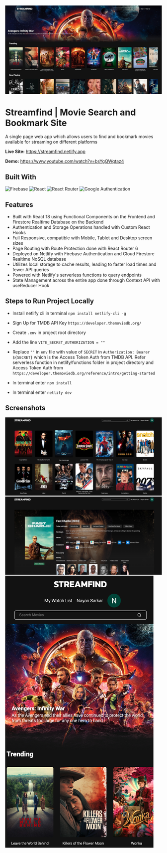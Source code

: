 ![Screenshot](./screenshots/image-1.jpg)

# Streamfind | Movie Search and Bookmark Site
A single page web app which allows users to find and bookmark movies available for streaming on different platforms

<b>Live Site:</b> https://streamfind.netlify.app

<b>Demo:</b> https://www.youtube.com/watch?v=bsYgQWqtaz4

## Built With
![Firebase](https://img.shields.io/badge/Firebase-039BE5?style=for-the-badge&logo=Firebase&logoColor=white) ![React](https://img.shields.io/badge/react-%2320232a.svg?style=for-the-badge&logo=react&logoColor=%2361DAFB) ![React Router](https://img.shields.io/badge/React_Router-CA4245?style=for-the-badge&logo=react-router&logoColor=white) ![Google Authentication](https://img.shields.io/badge/google-4285F4?style=for-the-badge&logo=google&logoColor=white)

## Features
- Built with React 18 using Functional Components on the Frontend and Firestore Realtime Database on the Backend
- Authentication and Storage Operations handled with Custom React Hooks
- Full Responsive, compatible with Mobile, Tablet and Desktop screen sizes
- Page Routing with Route Protection done with React Router 6
- Deployed on Netlify with Firebase Authentication and Cloud Firestore Realtime NoSQL database
- Utilizes local storage to cache results, leading to faster load times and fewer API queries
- Powered with Netlify's serverless functions to query endpoints
- State Management across the entire app done through Context API with useReducer Hook

## Steps to Run Project Locally

- Install netlify cli in terminal `npm install netlify-cli -g`

- Sign Up for TMDB API Key `https://developer.themoviedb.org/`

- Create `.env` in project root directory 

- Add the line `VITE_SECRET_AUTHORIZATION = ""`

- Replace `""` in `env` file with value of `SECRET` in `Authorization: Bearer ${SECRET}` which is the Access Token Auth from TMDB API.  Refer serverless function in netlify/functions folder in project directory and Access Token Auth from `https://developer.themoviedb.org/reference/intro/getting-started`

- In terminal enter `npm install`

- In terminal enter `netlify dev`

## Screenshots
![Desktop Screenshot](./screenshots/image-2.png)
![Desktop Screenshot](./screenshots/image-3.png)
![Desktop Screenshot](./screenshots/image-4.png)

